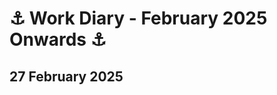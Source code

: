 # ⚓ Work Diary - February 2025 Onwards ⚓

## 27 February 2025

<a href="[https://www.kaggle.com/competitions/ventilator-pressure-prediction/data](https://www.nature.com/articles/d41586-025-00531-3?utm_campaign=Artificial%2BIntelligence%2BWeekly&utm_medium=web&utm_source=Artificial_Intelligence_Weekly_426
)"> </a>

